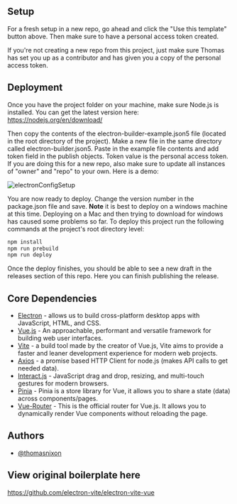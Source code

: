 ## Setup

For a fresh setup in a new repo, go ahead and click the "Use this template" button above. Then make sure to have a personal access token created. 

If you're not creating a new repo from this project, just make sure Thomas has set you up as a contributor and has given you a copy of the personal access token.

## Deployment

Once you have the project folder on your machine, make sure Node.js is installed. You can get the latest version here: https://nodejs.org/en/download/

Then copy the contents of the electron-builder-example.json5 file (located in the root directory of the project). Make a new file in the same directory called electron-builder.json5. Paste in the example file contents and add token field in the publish objects. Token value is the personal access token. If you are doing this for a new repo, also make sure to update all instances of "owner" and "repo" to your own. Here is a demo:

![electronConfigSetup](https://user-images.githubusercontent.com/102999741/169410756-146d2aa3-6a9c-4e16-9101-536b927d422a.gif)


You are now ready to deploy. Change the version number in the package.json file and save. **Note** it is best to deploy on a windows machine at this time. Deploying on a Mac and then trying to download for windows has caused some problems so far. To deploy this project run the following commands at the project's root directory level:

```bash
npm install
npm run prebuild
npm run deploy
```
Once the deploy finishes, you should be able to see a new draft in the releases section of this repo. Here you can finish publishing the release.

## Core Dependencies

- [Electron](https://www.electronjs.org/) - allows us to build cross-platform desktop apps with JavaScript, HTML, and CSS.
- [Vue.js](https://vuejs.org/) - An approachable, performant and versatile framework for building web user interfaces.
- [Vite](https://vitejs.dev/) - a build tool made by the creator of Vue.js, Vite aims to provide a faster and leaner development experience for modern web projects.
- [Axios](https://axios-http.com/docs/intro) - a promise based HTTP Client for node.js (makes API calls to get needed data).
- [Interact.js](https://interactjs.io/) - JavaScript drag and drop, resizing, and multi-touch gestures for modern browsers.
- [Pinia](https://pinia.vuejs.org/) - Pinia is a store library for Vue, it allows you to share a state (data) across components/pages. 
- [Vue-Router](https://router.vuejs.org/) - This is the official router for Vue.js. It allows you to dynamically render Vue components without reloading the page.

## Authors

- [@thomasnixon](https://www.github.com/thomasNGrayTv)


## View original boilerplate here
https://github.com/electron-vite/electron-vite-vue
